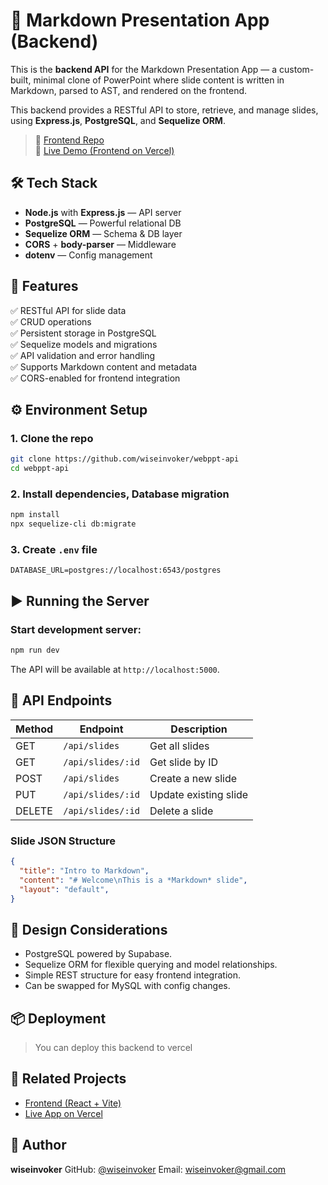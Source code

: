 # 🧠 Markdown Presentation App (Backend)

This is the **backend API** for the Markdown Presentation App — a custom-built, minimal clone of PowerPoint where slide content is written in Markdown, parsed to AST, and rendered on the frontend.

This backend provides a RESTful API to store, retrieve, and manage slides, using **Express.js**, **PostgreSQL**, and **Sequelize ORM**.

> 🔗 [Frontend Repo](https://github.com/wiseinvoker/webppt-app)  
> 🔗 [Live Demo (Frontend on Vercel)](https://webppt-app.vercel.app)

## 🛠 Tech Stack

- **Node.js** with **Express.js** — API server
- **PostgreSQL** — Powerful relational DB
- **Sequelize ORM** — Schema & DB layer
- **CORS** + **body-parser** — Middleware
- **dotenv** — Config management

## 🧩 Features

✅ RESTful API for slide data  
✅ CRUD operations  
✅ Persistent storage in PostgreSQL  
✅ Sequelize models and migrations  
✅ API validation and error handling  
✅ Supports Markdown content and metadata  
✅ CORS-enabled for frontend integration

## ⚙️ Environment Setup

### 1. Clone the repo

```bash
git clone https://github.com/wiseinvoker/webppt-api
cd webppt-api
````

### 2. Install dependencies, Database migration

```bash
npm install
npx sequelize-cli db:migrate
```

### 3. Create `.env` file

```env
DATABASE_URL=postgres://localhost:6543/postgres
```

## ▶️ Running the Server

### Start development server:

```bash
npm run dev
```

The API will be available at `http://localhost:5000`.

## 🧪 API Endpoints

| Method | Endpoint      | Description           |
| ------ | ------------- | --------------------- |
| GET    | `/api/slides`     | Get all slides        |
| GET    | `/api/slides/:id` | Get slide by ID       |
| POST   | `/api/slides`     | Create a new slide    |
| PUT    | `/api/slides/:id` | Update existing slide |
| DELETE | `/api/slides/:id` | Delete a slide        |

### Slide JSON Structure

```json
{
  "title": "Intro to Markdown",
  "content": "# Welcome\nThis is a *Markdown* slide",
  "layout": "default",
}
```


## 🧠 Design Considerations

* PostgreSQL powered by Supabase.
* Sequelize ORM for flexible querying and model relationships.
* Simple REST structure for easy frontend integration.
* Can be swapped for MySQL with config changes.


## 📦 Deployment

> You can deploy this backend to vercel


## 🚀 Related Projects

* [Frontend (React + Vite)](https://github.com/wiseinvoker/webppt-app)
* [Live App on Vercel](https://webppt-app.vercel.app)

## 👤 Author

**wiseinvoker**
GitHub: [@wiseinvoker](https://github.com/wiseinvoker)
Email: [wiseinvoker@gmail.com](mailto:wiseinvoker@gmail.com)
